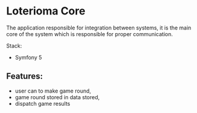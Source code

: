 # Loterioma Core

The application responsible for integration between systems, it is the main core of the system which is responsible for 
proper communication.

Stack:
- Symfony 5

## Features:
- user can to make game round,
- game round stored in data stored,
- dispatch game results